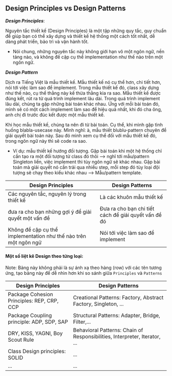 ## Design Principles vs Design Patterns

***Design Principles***:

Nguyên tắc thiết kế (Design Principles) là một tập những quy tắc, quy chuẩn để giúp bạn có thể xây dựng và thiết kế hệ thống một cách tốt nhất, dễ dàng phát triển, bảo trì và vận hành tốt.
+ Nói chung, những nguyên tắc này không giới hạn vô một ngôn ngữ, nền tảng nào, và không đề cập cụ thể implementation như thế nào trên một ngôn ngữ. 

***Design Pattern***

Dịch ra Tiếng Việt là mẫu thiết kế. Mẫu thiết kế nó cụ thể hơn, chi tiết hơn, nói tới việc làm sao để implement. Trong mẫu thiết kế đó, class xây dựng như thế nào, cụ thể thằng này kế thừa thằng kia ra sao. Mẫu thiết kế được đúng kết, rút ra từ quá trình implement lâu dài. Trong quá trình implement lâu dài, chúng ta gặp những bài toán khác nhau. Ứng với mỗi bài toán đó, mình sẽ có một cách implement làm sao để hiệu quả nhất, khi đó cha ông, anh chị đi trước đúc kết được một mẫu thiết kế.

Khi học mẫu thiết kế, chúng ta nên đi từ bài toán. Cụ thể, khi mình gặp tình huống blabla-usecase này. Mình nghĩ: à, mẫu thiết blublu-pattern chuyên để giải quyết bài toán này. Sau đó mình xem cụ thể đối với mẫu thiết kế đó, trong ngôn ngữ này thì sẽ code ra sao.
+ Ví dụ: mẫu thiết kế hướng đối tượng. Gặp bài toán khi một hệ thống chỉ cần tạo ra một đối tượng từ class đó thôi –> nghĩ tới mẫu/pattern Singleton liền, việc implement thì tùy ngôn ngữ sẽ khác nhau. Gặp bài toán mà giải quyết nó cần trải qua nhiều step, mỗi step đó tùy loại đội tượng sẽ chạy theo kiểu khác nhau –> Mẫu/pattern template.



| Design Principles | Design Patterns |
| --- | --- |
| Các nguyên tắc, nguyên lý trong thiết kế | Là các khuôn mẫu thiết kế |
| đưa ra cho bạn những gợi ý để giải quyết một vấn đề | Đưa ra cho bạn chi tiết cách để giải quyết vấn đề đó | 
| Không đề cập cụ thể implementation như thế nào trên một ngôn ngữ | Nói tới việc làm sao để implement | 


#### Một số liệt kê Design theo từng loại:
Note: Bảng này không phải là sự ánh xạ theo hàng (row) với các tên tương ứng, tạo bảng này để dễ nhìn hơn khi so sánh giữa `Principles` và `Patterns`

| Design Principles | Design Patterns |
| --- | --- |
| Package Cohesion Principles: REP, CRP, CCP |  Creational Patterns: Factory, Abstract Factory, Singleton, ...
| Package Coupling principle: ADP, SDP, SAP | Structural Patterns: Adapter, Bridge, Filter,...
| DRY, KISS, YAGNI, Boy Scout Rule | Behavioral Patterns: Chain of Responsibilities, Interpreter, Iterator, ...
| Class Design principles: SOLID | ...
| ... | ...

